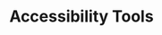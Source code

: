 ---
layout: default
title: Accessibility Tools
nav_order: 9
parent: Development Tools & Software
has_children: true
---